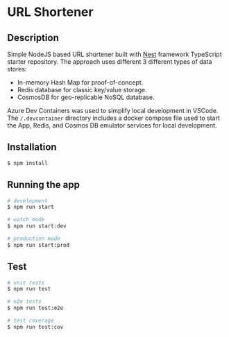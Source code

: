# URL Shortener

## Description

Simple NodeJS based URL shortener built with [Nest](https://github.com/nestjs/nest) framework TypeScript starter repository. The approach uses different 3 different types of data stores:

- In-memory Hash Map for proof-of-concept.
- Redis database for classic key/value storage.
- CosmosDB for geo-replicable NoSQL database.

Azure Dev Containers was used to simplify local development in VSCode. The `/.devcontainer` directory includes a docker compose file used to start the App, Redis, and Cosmos DB emulator services for local development.

## Installation

```bash
$ npm install
```

## Running the app

```bash
# development
$ npm run start

# watch mode
$ npm run start:dev

# production mode
$ npm run start:prod
```

## Test

```bash
# unit tests
$ npm run test

# e2e tests
$ npm run test:e2e

# test coverage
$ npm run test:cov
```
